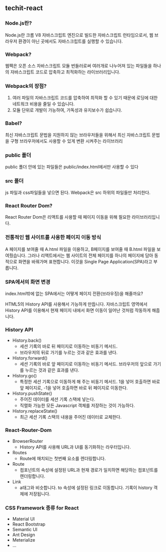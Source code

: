 ## techit-react

### Node.js란?
Node.js란 크롬 V8 자바스크립트 엔진으로 빌드한 자바스크립트 런타임으로서, 웹 브라우저 환경이 아닌 곳에서도 자바스크립트를 실행할 수 있습니다.



### Webpack?
웹팩은 오픈 소스 자바스크립트 모듈 번들러로써 여러개로 나누어져 있는 파일들을 하나의 자바스크립트 코드로 압축하고 최적화하는 라이브러리입니다.



### Webpack의 장점?
1. 여러 파일의 자바스크립트 코드를 압축하여 최적화 할 수 있기 때문에 로딩에 대한 네트워크 비용을 줄일 수 있습니다.
2. 모듈 단위로 개발이 가능하여, 가독성과 유지보수가 쉽습니다.



### Babel?
최신 자바스크립트 문법을 지원하지 않는 브라우저들을 위해서 최신 자바스크립트 문법을 구형 브라우저에서도 사용할 수 있게 변환 시켜주는 라이브러리



### public 폴더
public 폴더 안에 있는 파일들은 public/index.html에서만 사용할 수 있다



### src 폴더
js 파일과 css파일들을 넣으면 된다. Webpack은 src 하위의 파일들만 처리한다.



### React Router Dom?
React Router Dom은 리액트를 사용할 때 페이지 이동을 위해 필요한 라이브러리입니다.



### 전통적인 웹 사이트를 사용한 페이지 이동 방식
A 페이지를 보여줄 때 A.html 파일을 이용하고, B페이지를 보여줄 때 B.html 파일을 보여줬습니다.
그러나 리액트에서는 웹 사이트의 전체 페이지를 하나의 페이지에 담아 동적으로 화면을 바꿔가며 표현합니다. 이것을 Single Page Application(SPA)라고 부릅니다.



### SPA에서의 화면 변경
index.html밖에 없는 SPA에서는 어떻게 페이지 전환(브라우징)을 해줄까요?



HTML5의 History API를 사용해서 가능하게 만듭니다. 자바스크립트 영역에서 History API를 이용해서 현재 페이지 내에서 화면 이동이 일어난 것처럼 작동하게 해줍니다.



### History API
- History.back()
    - 세션 기록의 바로 뒤 페이지로 이동하는 비동기 메서드.
    - 브라우저의 뒤로 가기를 누르는 것과 같은 효과를 낸다.
- History.forward()
    - 세션 기록의 바로 앞 페이지로 이동하는 비동기 메서드. 브라우저의 앞으로 가기를 누르는 것과 같은 효과를 낸다.
- History.go()
    - 특정한 세션 기록으로 이동하게 해 주는 비동기 메서드. 1을 넣어 호출하면 바로 앞 페이지로, -1을 넣어 호출하면 바로 뒤 페이지로 이동한다.
- History.pushState()
    - 주어진 데이터를 세션 기록 스택에 넣는다.
    - 직렬화 가능한 모든 Javascript 객체를 저장하는 것이 가능하다.
- History.replaceState()
    - 최근 세션 기록 스택의 내용을 주어진 데이터로 교체한다.



### React-Router-Dom
- BrowserRouter
    - History API를 사용해 URL과 UI를 동기화하는 라우터입니다.
- Routes
    - Route에 매치되는 첫번째 요소를 렌더링합니다.
- Route
    - 컴포넌트의 속성에 설정된 URL과 현재 경로가 일치하면 해당하는 컴포넌트를 렌더링합니다.
- Link
    - a태그와 비슷합니다. to 속성에 설정된 링크로 이동합니다. 기록이 history 객체에 저장됩니다.



### CSS Framework 종류 for React
- Material UI
- React Bootstrap
- Semantic UI
- Ant Design
- Meterialize
- ...
